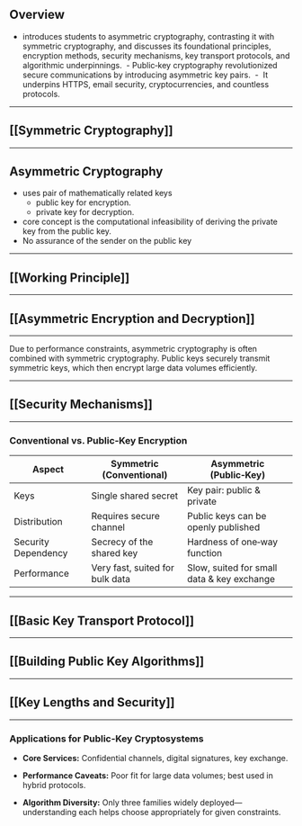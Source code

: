 ## Overview
 - introduces students to asymmetric cryptography, contrasting it with symmetric cryptography, and discusses its foundational principles, encryption methods, security mechanisms, key transport protocols, and algorithmic underpinnings.
 - Public‑key cryptography revolutionized secure communications by introducing asymmetric key pairs.
 -  It underpins HTTPS, email security, cryptocurrencies, and countless protocols.
---
## [[Symmetric Cryptography]]

---
## Asymmetric Cryptography

- uses pair of mathematically related keys
	- public key for encryption.
	- private key for decryption.
- core concept is the computational infeasibility of deriving the private key from the public key.
- No assurance of the sender on the public key
---
## [[Working Principle]]

---
## [[Asymmetric Encryption and Decryption]]
 ---

Due to performance constraints, asymmetric cryptography is often combined with symmetric cryptography. Public keys securely transmit symmetric keys, which then encrypt large data volumes efficiently.

---
## [[Security Mechanisms]]

---

### **Conventional vs. Public‑Key Encryption**

| Aspect              | Symmetric (Conventional)        | Asymmetric (Public‑Key)                    |
| ------------------- | ------------------------------- | ------------------------------------------ |
| Keys                | Single shared secret            | Key pair: public & private                 |
| Distribution        | Requires secure channel         | Public keys can be openly published        |
| Security Dependency | Secrecy of the shared key       | Hardness of one‑way function               |
| Performance         | Very fast, suited for bulk data | Slow, suited for small data & key exchange |

---
## [[Basic Key Transport Protocol]]

---
## [[Building Public Key Algorithms]]

---
## [[Key Lengths and Security]]

---
### Applications for Public‑Key Cryptosystems

- **Core Services:** Confidential channels, digital signatures, key exchange.
    
- **Performance Caveats:** Poor fit for large data volumes; best used in hybrid protocols.
    
- **Algorithm Diversity:** Only three families widely deployed—understanding each helps choose appropriately for given constraints.